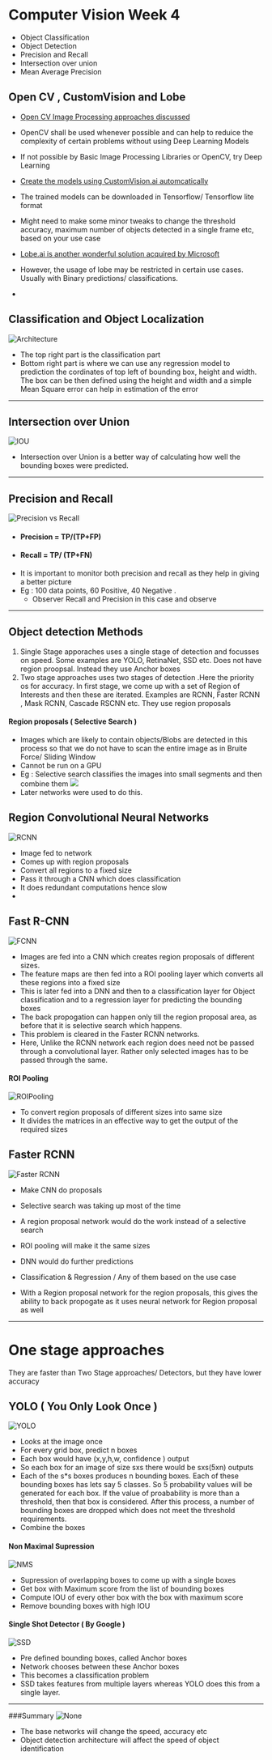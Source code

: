 # Computer Vision Week 4


- Object Classification
- Object Detection
- Precision and Recall
- Intersection over union
- Mean Average Precision

## Open CV , CustomVision and Lobe
- [Open CV Image Processing approaches discussed](https://github.com/sandheepgopinath/Code-Repository/tree/main/Computer-Vision/Opencv/Basic%20Image%20Processing)

- OpenCV shall be used whenever possible and can help to reduice the complexity of certain problems without using Deep Learning Models
- If not possible by Basic Image Processing Libraries or OpenCV, try Deep Learning
- [Create the models using CustomVision.ai automcatically](https://azure.microsoft.com/en-us/services/cognitive-services/custom-vision-service/)
- The trained models can be downloaded in Tensorflow/ Tensorflow lite format
- Might need to make some minor tweaks to change the threshold accuracy, maximum number of objects detected in a single frame etc, based on your use case
- [Lobe.ai is another wonderful solution acquired by Microsoft](https://www.lobe.ai/)
- However, the usage of lobe may be restricted in certain use cases. Usually with Binary predictions/ classifications. 
-
## Classification and Object Localization

![Architecture](https://miro.medium.com/max/1838/1*NTVoRZYBWbwRxNidyLCxPw.png)
- The top right part is the classification part
- Bottom right part is where we can use any regression model to prediction the cordinates of top left of bounding box, height and width. The box can be then defined using the height and width and a simple Mean Square error can help in estimation of the error

---
## Intersection over Union

![IOU](https://www.researchgate.net/profile/Rafael-Padilla/publication/343194514/figure/fig2/AS:916944999956482@1595628132920/Intersection-Over-Union-IOU.ppm)
- Intersection over Union is a better way of calculating how well the bounding boxes were predicted. 
---
## Precision and Recall
![Precision vs Recall](https://cdn-images-1.medium.com/fit/t/1600/480/1*Ub0nZTXYT8MxLzrz0P7jPA.png)
- #### Precision = TP/(TP+FP)
- #### Recall = TP/ (TP+FN)
- It is important to monitor both precision and recall as they help in giving a better picture
- Eg : 100 data points, 60 Positive, 40 Negative .
    -  Observer Recall and Precision in this case and observe    
---



## Object detection Methods

1. Single Stage apporaches uses a single stage of detection and focusses on speed. Some examples are YOLO, RetinaNet, SSD etc. Does not have region proopsal. Instead they use Anchor boxes
2. Two stage approaches uses two stages of detection .Here the priority os for  accuracy. In first stage, we come up with a set of Region of Interests and then these are iterated. Examples are RCNN, Faster RCNN , Mask RCNN, Cascade RSCNN etc. They use region proposals

#### Region proposals ( Selective Search )
- Images which are likely to contain objects/Blobs are detected in this process so that we do not have to scan the entire image as in Bruite Force/ Sliding Window
- Cannot be run on a GPU
- Eg : Selective search classifies the images into small segments and then combine them
![](https://media.geeksforgeeks.org/wp-content/uploads/home/Step2-660x168.PNG)
- Later networks were used to do this.


## Region Convolutional Neural Networks
![RCNN](https://miro.medium.com/max/1400/1*REPHY47zAyzgbNKC6zlvBQ.png)
- Image fed to network
- Comes up with region proposals
- Convert all regions to a fixed size
- Pass it through a CNN which does classification
- It does redundant computations hence slow
-
## Fast R-CNN
![FCNN](https://miro.medium.com/max/1095/1*jYDMaYeH-TrcoofDqCdxug.jpeg)

- Images are fed into a CNN which creates region proposals of different sizes. 
- The feature maps are then fed into a ROI pooling layer which converts all these regions into a fixed size
- This is later fed into a DNN and then to a classification layer for Object classification and to a regression layer for predicting the bounding boxes
- The back propogation can happen only till the region proposal area, as before that it is selective search which happens. 
- This problem is cleared in the Faster RCNN networks. 
- Here, Unlike the RCNN network each region does need not be passed through a convolutional layer. Rather only selected images has to be passed through the same. 

#### ROI Pooling
![ROIPooling](https://miro.medium.com/max/1316/1*zlfIBgjS0P435lhJLoW8SA.png)

- To convert region proposals of different sizes into same size
- It divides the matrices in an effective way to get the output of the required sizes

## Faster RCNN
![Faster RCNN](https://media.geeksforgeeks.org/wp-content/uploads/20200219125702/faster-RCNN.png)
- Make CNN do proposals
- Selective search was taking up most of the time
- A region proposal network would do the work instead of a selective search
- ROI pooling will make it the same sizes
- DNN would do further predictions
- Classification & Regression / Any of them based on the use case

- With a Region proposal network for the region proposals, this gives the ability to back propogate as it uses neural network for Region proposal as well
---
# One stage approaches

They are faster than Two Stage approaches/ Detectors, but they have lower accuracy

## YOLO ( You Only Look Once ) 
![YOLO](https://leimao.github.io/images/blog/2019-04-15-YOLOs/yolo_v1_diagram.png)

- Looks at the image once
- For every grid box, predict n  boxes
- Each box would have (x,y,h,w, confidence ) output
- So each box for an image of size sxs there would be sxs(5xn) outputs
- Each of the s\*s boxes produces n bounding boxes. Each of these bounding boxes has lets say 5 classes. So 5 probability values will be generated for each box. If the value of proabability is more than a threshold, then that box is considered. After this process, a number of bounding boxes are dropped which does not meet the threshold requirements. 
- Combine the boxes

#### Non Maximal Supression
![NMS](https://encrypted-tbn0.gstatic.com/images?q=tbn:ANd9GcRIer0Gn04CYowFSuSE1A2kYIKslL6P0JJWrnt1XFKSgmN5j5-zvhyNqomKJfTILbV72wM&usqp=CAU)

- Supression of overlapping boxes to come up with a single boxes
- Get box with Maximum score from the list of bounding boxes
- Compute IOU of every other box with the box with maximum score
- Remove bounding boxes with high IOU

#### Single Shot Detector ( By Google )
![SSD](https://cdn-images-1.medium.com/fit/t/1600/480/1*hdSE1UCV7gA7jzfQ03EnWw.png)
- Pre defined bounding boxes, called Anchor boxes
- Network chooses between these Anchor boxes
- This becomes a classification problem
- SSD takes features from multiple layers whereas YOLO does this from a single layer. 


---

###Summary 
![None](https://ibb.co/852td37)
- The base networks will change the speed, accuracy etc
- Object detection architecture will affect the speed of object identification



